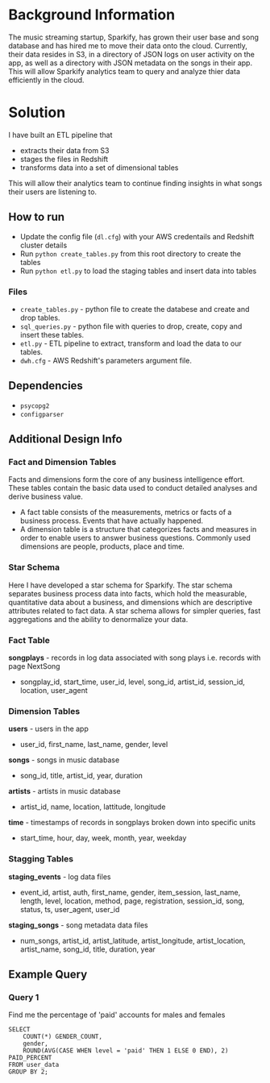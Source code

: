 # Background Information 
The music streaming startup, Sparkify, has grown their user base and song database and has hired me to move their data onto the cloud. Currently, their data resides in S3, in a directory of JSON logs on user activity on the app, as well as a directory with JSON metadata on the songs in their app. This will allow Sparkify analytics team to query and analyze thier data efficiently in the cloud. 


# Solution 
I have built an ETL pipeline that 
- extracts their data from S3 
- stages the files in Redshift
- transforms data into a set of dimensional tables 

This will allow their analytics team to continue finding insights in what songs their users are listening to. 


## How to run 
- Update the config file (`dl.cfg`) with your AWS credentails and Redshift cluster details
- Run `python create_tables.py` from this root directory to create the tables
- Run `python etl.py` to load the staging tables and insert data into tables


### Files
- `create_tables.py` - python file to create the databese and create and drop tables.
- `sql_queries.py` - python file with queries to drop, create, copy and insert these tables.
- `etl.py` - ETL pipeline to extract, transform and load the data to our tables. 
- `dwh.cfg` - AWS Redshift's parameters argument file.


## Dependencies
- `psycopg2`
- `configparser`


## Additional Design Info 

### Fact and Dimension Tables

Facts and dimensions form the core of any business intelligence effort. These tables contain the basic data used to conduct detailed analyses and derive business value. 
- A fact table consists of the measurements, metrics or facts of a business process.  Events that have actually happened. 
- A dimension table is a structure that categorizes facts and measures in order to enable users to answer business questions. Commonly used dimensions are people, products, place and time.

### Star Schema
Here I have developed a star schema for Sparkify. The star schema separates business process data into facts, which hold the measurable, quantitative data about a business, and dimensions which are descriptive attributes related to fact data. A star schema allows for simpler queries, fast aggregations and the ability to denormalize your data. 


### Fact Table
**songplays** - records in log data associated with song plays i.e. records with page NextSong
- songplay_id, start_time, user_id, level, song_id, artist_id, session_id, location, user_agent

### Dimension Tables
**users** - users in the app
- user_id, first_name, last_name, gender, level

**songs** - songs in music database
- song_id, title, artist_id, year, duration

**artists** - artists in music database
- artist_id, name, location, lattitude, longitude

**time** - timestamps of records in songplays broken down into specific units
- start_time, hour, day, week, month, year, weekday


### Stagging Tables
**staging_events** - log data files
- event_id, artist, auth, first_name, gender, item_session, last_name, length, level, location, method, page, registration, session_id, song, status, ts, user_agent, user_id

**staging_songs** - song metadata data files 
- num_songs, artist_id, artist_latitude, artist_longitude, artist_location, artist_name, song_id, title, duration, year


## Example Query

### Query 1

Find me the percentage of 'paid' accounts for males and females 
```
SELECT 
    COUNT(*) GENDER_COUNT,
    gender, 
    ROUND(AVG(CASE WHEN level = 'paid' THEN 1 ELSE 0 END), 2) PAID_PERCENT
FROM user_data
GROUP BY 2;
```
